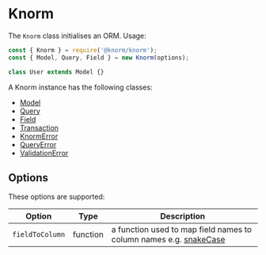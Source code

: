 # Knorm

The `Knorm` class initialises an ORM. Usage:

```js
const { Knorm } = require('@knorm/knorm');
const { Model, Query, Field } = new Knorm(options);

class User extends Model {}
```

A Knorm instance has the following classes:

* [Model](api/model.md#model)
* [Query](api/query.md#query)
* [Field](api/field.md#field)
* [Transaction](api/transaction.md#transaction)
* [KnormError](api/knorm-error.md#knorm-error)
* [QueryError](api/query-error.md#query-error)
* [ValidationError](api/validation-error.md#validation-error)

## Options

These options are supported:

| Option          | Type     | Description                                                                                                   |
| --------------- | -------- | ------------------------------------------------------------------------------------------------------------- |
| `fieldToColumn` | function | a function used to map field names to column names e.g. [snakeCase](https://lodash.com/docs/4.17.4#snakeCase) |
